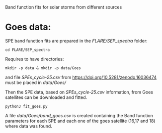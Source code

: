 Band function fits for solar storms from different sources

# Goes data: 

SPE band function fits are prepared in the *FLARE/SEP_spectra* folder:
```
cd FLARE/SEP_spectra
```

Requires to have directories:
```
mkdir -p data & mkdir -p data/Goes
```

and file *SPEs_cycle-25.csv* from https://doi.org/10.5281/zenodo.16036474 must be placed in *data/Goes/*

Then the SPE data, based on *SPEs_cycle-25.csv* information, from Goes satellites can be downloaded and fitted.

```
python3 fit_goes.py
```

A file *data/Goes/band_goes.csv* is created containing the Band function parameters for each SPE and each one of the goes satellite (16,17 and 18) where data was found.
